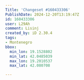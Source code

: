 ```yaml
---
Title: 'Changeset #160433306'
PublishDate: 2024-12-20T13:19:47Z
id: 160433306
user: L29Ah
comment: Lisinj
created_by: iD 2.30.4
tags:
- Montenegro
bbox:
  min_lon: 19.1528802
  min_lat: 42.0485039
  max_lon: 19.2010537
  max_lat: 42.080708

---
```


